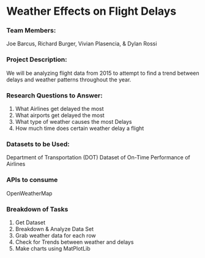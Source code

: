 # Weather Effects on Flight Delays

### Team Members:
Joe Barcus, Richard Burger, Vivian Plasencia, & Dylan Rossi

### Project Description:
We will be analyzing flight data from 2015 to attempt to find a trend between delays and weather patterns throughout the year.

### Research Questions to Answer:
1. What Airlines get delayed the most
2. What airports get delayed the most
3. What type of weather causes the most Delays
4. How much time does certain weather delay a flight

### Datasets to be Used:
Department of Transportation (DOT) Dataset of On-Time Performance of Airlines

### APIs to consume
OpenWeatherMap

### Breakdown of Tasks

1. Get Dataset
2. Breakdown & Analyze Data Set
3. Grab weather data for each row
4. Check for Trends between weather and delays
5. Make charts using MatPlotLib
